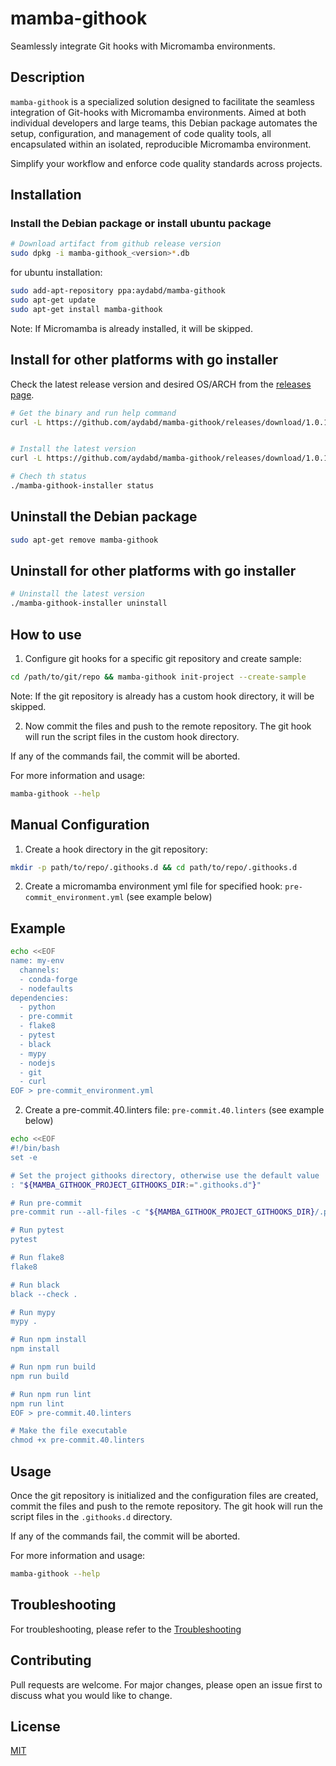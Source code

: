 # mamba-githook

Seamlessly integrate Git hooks with Micromamba environments.

## Description

`mamba-githook` is a specialized solution designed to facilitate the seamless
integration of Git-hooks with Micromamba environments. Aimed at both individual
developers and large teams, this Debian package automates the setup, configuration,
and management of code quality tools, all encapsulated within an isolated,
reproducible Micromamba environment.

Simplify your workflow and enforce code quality standards across projects.

## Installation

### Install the Debian package or install ubuntu package

```bash
# Download artifact from github release version
sudo dpkg -i mamba-githook_<version>*.db
```
for ubuntu installation:
```bash
sudo add-apt-repository ppa:aydabd/mamba-githook
sudo apt-get update
sudo apt-get install mamba-githook
```

Note: If Micromamba is already installed, it will be skipped.


## Install for other platforms with go installer

Check the latest release version and desired OS/ARCH from the [releases page](https://github.com/aydabd/mamba-githook/releases).

```bash
# Get the binary and run help command
curl -L https://github.com/aydabd/mamba-githook/releases/download/1.0.1/mamba-githook-installer-darwin-arm64 -o mamba-githook-installer && chmod +x mamba-githook-installer && ./mamba-githook-installer --help


# Install the latest version
curl -L https://github.com/aydabd/mamba-githook/releases/download/1.0.1/mamba-githook-installer-darwin-arm64 -o mamba-githook-installer && chmod +x mamba-githook-installer && ./mamba-githook-installer install

# Chech th status
./mamba-githook-installer status
```

## Uninstall the Debian package

```bash
sudo apt-get remove mamba-githook
```

## Uninstall for other platforms with go installer

```bash
# Uninstall the latest version
./mamba-githook-installer uninstall
```

## How to use

1. Configure git hooks for a specific git repository and create sample:
```bash
cd /path/to/git/repo && mamba-githook init-project --create-sample
```

Note: If the git repository is already has a custom hook directory, it will be skipped.

2. Now commit the files and push to the remote repository.
The git hook will run the script files in the custom hook directory.

If any of the commands fail, the commit will be aborted.

For more information and usage:

  ```bash
  mamba-githook --help
  ```

## Manual Configuration

1. Create a hook directory in the git repository:

```bash
mkdir -p path/to/repo/.githooks.d && cd path/to/repo/.githooks.d
```

2. Create a micromamba environment yml file for specified hook: `pre-commit_environment.yml` (see example below)

## Example

```bash
echo <<EOF
name: my-env
  channels:
  - conda-forge
  - nodefaults
dependencies:
  - python
  - pre-commit
  - flake8
  - pytest
  - black
  - mypy
  - nodejs
  - git
  - curl
EOF > pre-commit_environment.yml
```

2. Create a pre-commit.40.linters file: `pre-commit.40.linters` (see example below)

```bash
echo <<EOF
#!/bin/bash
set -e

# Set the project githooks directory, otherwise use the default value
: "${MAMBA_GITHOOK_PROJECT_GITHOOKS_DIR:=".githooks.d"}"

# Run pre-commit
pre-commit run --all-files -c "${MAMBA_GITHOOK_PROJECT_GITHOOKS_DIR}/.pre-commit-config.yaml"

# Run pytest
pytest

# Run flake8
flake8

# Run black
black --check .

# Run mypy
mypy .

# Run npm install
npm install

# Run npm run build
npm run build

# Run npm run lint
npm run lint
EOF > pre-commit.40.linters

# Make the file executable
chmod +x pre-commit.40.linters
```

## Usage

Once the git repository is initialized and the configuration files are created,
commit the files and push to the remote repository. The git hook will run the
script files in the `.githooks.d` directory.

If any of the commands fail, the commit will be aborted.

For more information and usage:

  ```bash
  mamba-githook --help
  ```

## Troubleshooting

For troubleshooting, please refer to the [Troubleshooting](TROUBLESHOOTING.md)

## Contributing

Pull requests are welcome. For major changes, please open an issue first to
discuss what you would like to change.

## License

[MIT](LICENSE)
